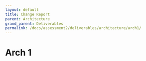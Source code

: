 ```yaml
---
layout: default
title: Change Report
parent: Architecture
grand_parent: Deliverables
permalink: /docs/assessment2/deliverables/architecture/arch1/
---
```


# Arch 1